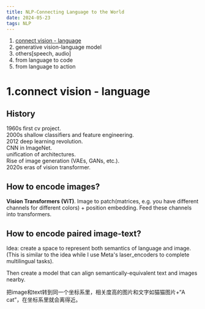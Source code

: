 ```yaml
---
title: NLP-Connecting Language to the World
date: 2024-05-23
tags: NLP
---
```


1. [connect vision - language](#1connect-vision---language)
2. generative vision-language model
3. others[speech, audio]
4. from language to code
5. from language to action

# 1.connect vision - language
## History
1960s first cv project.  
2000s shallow classifiers and feature engineering.  
2012  deep learning revolution.  
    CNN in ImageNet.  
    unification of architectures.  
    Rise of image generation (VAEs, GANs, etc.).  
2020s eras of vision transformer.  

## How to encode images?
**Vision Transformers (ViT)**.  Image to patch(matrices, e.g. you have different channels for different colors) + position embedding. Feed these channels into transformers.  

## How to encode paired image-text?
Idea: create a space to represent both semantics of language and image. (This is similar to the idea while I use Meta's laser_encoders to complete multilingual tasks).  

Then create a model that can align semantically-equivalent text and images nearby.  

把image和text转到同一个坐标系里，相关度高的图片和文字如猫猫图片+“A cat”，在坐标系里就会离得近。  


